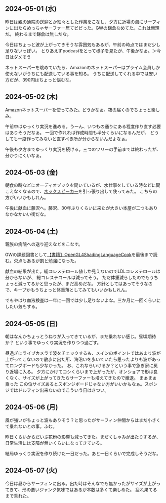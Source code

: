 ## 2024-05-01 (水)

昨日は親の通院の送迎とか細々とした作業をこなし、夕方に近場の海にサーフィンに出たらめっちゃサーファー居てビビった。GWの鎌倉なめてた。これは無理だ。
終わるまで鎌倉は無しだな。

今日はちょっと波が上がってきそうな雰囲気もあるが、午前の時点ではまだ少し足りないっぽい。
とりあえずpodcastをとって様子を見たが、午後かなぁ。＞今日はダメそう

ネットスーパーを眺めていたら、Amazonのネットスーパーはプライム会員しか使えないがうちにも配送している事を知る。
うちに配送してくれる中では安い方だが、390円はちょっと悩むな。

## 2024-05-02 (木)

Amazonネットスーパーを使ってみた。どうかなぁ。夜の届くのでちょっと楽しみ。

午前中はゆっくり実況を進める。うーん、いつもの通りにある程度作り直す必要はありそうだなぁ。
一回で作れれば作成時間も半分くらいになるんだが、
どうしても一度作ってみないと直すべき所が分からないんだよなぁ。

午後も夕方までゆっくり実況を続ける。三つのツリーの手前までは終わったが、分かりにくいなぁ。

## 2024-05-03 (金)

朝食の時などにオーディオブックを聞いているが、水仕事をしている時などに聞こえなくなるので、[ネックスピーカー](%E3%83%8D%E3%83%83%E3%82%AF%E3%82%B9%E3%83%94%E3%83%BC%E3%82%AB%E3%83%BC)を引っ張り出して使ってみた。
こちらの方がいいかもしれん。

午後に献血に藤沢へ。藤沢、30年ぶりくらいに来たが大きい本屋が二つもありなかなかいい街だな。

## 2024-05-04 (土)

親族の病院への送り迎えなどをこなす。

GWの課題図書として[【書籍】OpenGL4ShadingLanguageCook](%E3%80%90%E6%9B%B8%E7%B1%8D%E3%80%91OpenGL4ShadingLanguageCook)を最後まで読む。欠点もあるが割と勉強になった。

献血の結果が出た。総コレステロール値しか見えないのでLDLコレステロールは分からないが、
総コレステロールは減ってそう。
ただ体重減らしたのでもうちょっと減ってるかと思ったが、まだ高めだな。
方針としてはあってそうなので、キープかもうちょっと体重落としてみてもいいかもしれん。

でもやはり血液検査は一年に一回では少し足りないよな。三か月に一回くらいにしたい気もする。

## 2024-05-05 (日)

朝はなんかちょっとうねりが入ってきているが、まだ乗れない感じ。昼頃期待か？
という事でゆっくり実況を作りつつ過ごす。

昼過ぎにライブカメラで波をチェックするも、メインのポイントではあまり波が上がってこないので散歩に出た所、海沿いを歩いていたら思ったよりも波があってロングボードも少なかった。
お、これならいけるか？という事で急ぎ家に戻り近場に入る。
夕方にかけてコシくらいまで上がったが、オンショアで形は良くなく、サイズが上がってきたらサーファーも増えてきたので撤退。
まぁまぁ乗った
この位サイズあるとスポンジボードじゃない方がいいかもなぁ。スポンジではドルフィン出来ないのでこういう日はきつい。

## 2024-05-06 (月)

風が強いがちょっと波もありそう？と思ったがサーフィン仲間からはまだ小さくて乗れないとの事。ふむ。

昨日くらいからだいぶ花粉の影響も減ってきた。まだくしゃみが出たりするが、日常生活には支障が無いくらいになってきている。

結局ゆっくり実況を作り続けた一日だった。あと一日くらいで完成しそうだな。

## 2024-05-07 (火)

今日は昼からサーフィンに出る。出た時はそんなでも無かったがサイズが上がってきて、形の悪いジャンク気味ではあるが本数は多くて楽しめた。
疲れ果てるまで乗れた。